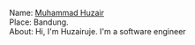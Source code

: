 Name: [Muhammad Huzair](https://github.com/huzairuje) <br/>
Place: Bandung. <br/>
About: Hi, I'm Huzairuje. I'm a software engineer <br/>
